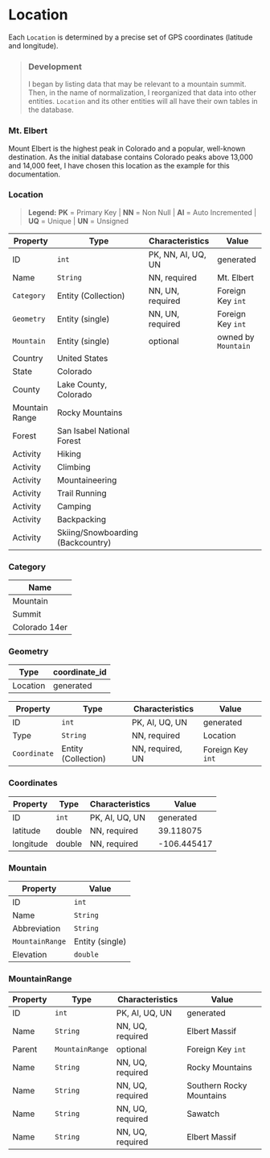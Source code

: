 # Location

Each `Location` is determined by a precise set of GPS coordinates (latitude and longitude).

> ### Development
> I began by listing data that may be relevant to a mountain summit.  Then, in the name of normalization, I reorganized that data into other entities.  `Location` and its other entities will all have their own tables in the database.

### Mt. Elbert

Mount Elbert is the highest peak in Colorado and a popular, well-known destination.  As the initial database contains Colorado peaks above 13,000 and 14,000 feet, I have chosen this location as the example for this documentation.

### Location

> **Legend:** **PK** = Primary Key | **NN** = Non Null | **AI** = Auto Incremented | **UQ** = Unique | **UN** = Unsigned


| Property | Type | Characteristics | Value |
| --- | --- | --- | --- |
| ID | `int` | PK, NN, AI, UQ, UN | generated |
| Name | `String` | NN, required | Mt. Elbert |
| `Category` | Entity (Collection) | NN, UN, required | Foreign Key `int` |
| `Geometry` | Entity (single) | NN, UN, required | Foreign Key `int` |
| `Mountain` | Entity (single) | optional | owned by `Mountain` |
| Country | United States |
| State | Colorado |
| County | Lake County, Colorado |
| Mountain Range | Rocky Mountains |
| Forest | San Isabel National Forest |
| Activity | Hiking |
| Activity | Climbing |
| Activity | Mountaineering |
| Activity | Trail Running |
| Activity | Camping |
| Activity | Backpacking |
| Activity | Skiing/Snowboarding (Backcountry) |

### Category

| Name |
| --- |
| Mountain |
| Summit |
| Colorado 14er |

### Geometry

| Type | coordinate_id |
| --- | --- |
| Location | generated |

| Property | Type | Characteristics | Value |
| --- | --- | --- | --- |
| ID | `int` | PK, AI, UQ, UN | generated |
| Type | `String` | NN, required | Location |
| `Coordinate` | Entity (Collection) | NN, required, UN | Foreign Key `int` |

### Coordinates

| Property | Type | Characteristics | Value |
| --- | --- | --- | --- |
| ID | `int` | PK, AI, UQ, UN | generated |
| latitude | double | NN, required | 39.118075 |
| longitude | double | NN, required | -106.445417 |

### Mountain

| Property | Value |
| --- | --- |
| ID | `int` | PK, AI, UQ, UN | generated |
| Name | `String` | NN, UQ, required | Mount Elbert |
| Abbreviation | `String` | NN, UQ, required | Mt. Elbert |
| `MountainRange` | Entity (single) | NN, required | Foreign Key `int` |
| Elevation | `double` | NN, required, UN | 4389.12 |

### MountainRange

| Property | Type | Characteristics | Value |
| --- | --- | --- | --- |
| ID | `int` | PK, AI, UQ, UN | generated |
| Name | `String` | NN, UQ, required | Elbert Massif |
| Parent | `MountainRange` | optional | Foreign Key `int` |
| Name | `String` | NN, UQ, required | Rocky Mountains |
| Name | `String` | NN, UQ, required | Southern Rocky Mountains |
| Name | `String` | NN, UQ, required | Sawatch |
| Name | `String` | NN, UQ, required | Elbert Massif |
